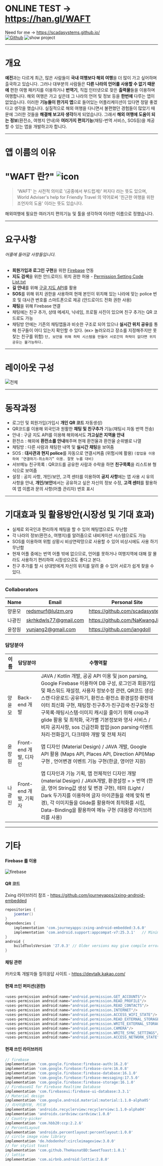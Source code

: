 # ONLINE TEST -> https://han.gl/WAFT


Need for me -> https://scadasystems.github.io/
<br>[![Github](https://user-images.githubusercontent.com/38491289/55671914-e54cc900-58cf-11e9-8bd0-75fe11ce96ea.PNG)](https://github.com/scadasystems)
![show project](https://user-images.githubusercontent.com/38491289/55539064-c6490e00-56fa-11e9-8514-066251fd0093.PNG)

---

# 개요
**예전**과는 다르게 최근, 많은 사람들이 **국내 여행보다 해외 여행**을 더 많이 가고 싶어하며 출국하고 있습니다. 그러나 대부분의 사람들은 **다른 나라의 언어를 사용할 수 없기 때문에** 편한 여행 패키지를 이용하거나 **번역기**, 직접 인터넷으로 찾은 **출력물**들을 이용하며 여행합니다.
해외 여행은 가고 싶은데 그 나라의 언어 및 정보 등을 **한번에** 다루는 앱이 없었습니다. 이러한 **기능들이 한가지 앱**으로 들어있는 어플리케이션이 있다면 정말 좋겠다고 생각을 했습니다. 
실질적으로 해외 여행을 다니면서 불편했던 경험들이 많았기 때문에 그러한 것들을 **해결해 보고자 생각**하게 되었습니다. 그래서 **해외 여행에 도움이 되는 정보**(환전소, 여행지 안내)와 **여러가지 편의기능**(채팅-번역 서비스, SOS등)을 제공할 수 있는 앱을 개발하고자 합니다.
***

# 앱 이름의 이유
# "WAFT 란?" ![icon](https://user-images.githubusercontent.com/38491289/55669114-8e82c780-58ae-11e9-98ae-3cde5435df74.png)
> 'WAFT' 는 사전적 의미로 '(공중에서 부드럽게)' 퍼지다 라는 뜻도 있으며,
World Adviser's help for Friendly Travel 의 약어로써 
'친근한 여행을 위한 조언자의 도움' 이라는 뜻도 있습니다.

 해외여행에 필요한 여러가지 편의기능 및 툴을 생각하여 이러한 이름으로 정했습니다.
 ***
 
# 요구사항
###### 어플에 들어갈 사항들입니다. 

* **회원가입과 로그인 구현**을 위한 [Firebase](https://firebase.google.com/) 연동
* **지도 검색**을 위한 안드로이드 위치 권한 허용 - [Permission Setting Code List.txt](https://github.com/scadasystems/WAFT/files/2986161/Permission.Setting.Code.List.txt)
* **길 안내**를 위해 [구글 지도 API](https://enterprise.google.com/intl/ko/maps/)를 활용
* **SOS**를 위해 위치 권한을 사용하여 현재 본인이 위치해 있는 나라에 맞는 police 번호 및 대사관 번호를 스마트폰으로 제공 
(안드로이드 전화 권한 사용) 
* **채팅**을 위해 Firebase 연결
* 채팅에는 친구 추가, 상태 메세지, 닉네임, 프로필 사진이 있으며 친구 추가는 QR 코드로도 가능
* 채팅방 안에는 기존의 채팅앱들과 비슷한 구조로 되어 있으나 **실시간 위치 공유**를 통해
  친구들이 어디 있는지 확인할 수 있다. (ex> 놀러오라고 장소를 지정해주지만 못찾는 친구를 위함)
  `단, 보안을 위해 허락 시스템을 만들어 서로간의 허락이 없다면 위치 공유는 불가능하다.`
***

# 레이아웃 구성
![전체](https://user-images.githubusercontent.com/38491289/59971663-56407a80-95bb-11e9-9d22-76220c0a317a.png)
***

# 동작과정
* 로그인 및 회원가입(가입시 **개인 QR 코드** 자동생성)
* QR코드를 이용해 외국인과 원활한 **채팅 및 친구추가** 기능(채팅시 자동 번역 전송)
* 안내 : 구글 지도 API를 이용해 해외에서도 **가고싶은 지역을 안내**
* 환전소 : 해외에 **환전소를 안내**해주며 현재 환전율과 환전율 순위별로 나열
* 채팅방 : 다른 사람과 채팅한 내역 및 **실시간 채팅**을 보여줌
* SOS : **대사관과 현지 police**를 자동으로 연결시켜줌 (위험시에 활용)
`(팝업을 이용하여 ‘연결하기-취소하기” 이용. 잘못 누름 대비)`
* 서브메뉴 친구목록 : QR코드를 공유한 사람과 수락을 하면 **친구목록**을 리스트뷰 형식으로 보여줌
* 설정 : 공지 사항, 개인/보안, 고객 센터를 이용하여 **공지 사항**에는 앱 사용 시 유의 사항을 
안내, **개인/보안**에서는 공유하고 싶은 자신의 정보 수정, **고객 센터**를 활용하여 앱 이름과
문의 사항(어플 관리자) 번호 표시
***

# 기대효과 및 활용방안(시장성 및 기대 효과)
* 실제로 외국인과 편리하게 채팅을 할 수 있어 채팅앱으로도 무난함
* 각 나라의 정보(환전소, 여행지)를 알려줌으로 내비게이션 시스템으로도 가능
* SOS를 이용하여 위험 상황시 비상연락망으로 사용할 수 있어 비상시에도 사용	하기 무난함
* 현재 어플 중에는 번역 어플 밖에 없으므로, 언어를 못하거나 여행지역에 대해 잘 몰라도 사용하기 편리하여 시장성으로도 좋다고 본다.
* 친구 추가를 할 시 상대방에게 자신의 위치를 알려 줄 수 있어 서로가 쉽게 찾을 수 있다.
***
### Collaborators
| Name | Email | Personal Site |
| - | - | - |
| 양윤모| redsmurf@lulzm.org | https://github.com/scadasystems
| 나광진 |  skrhkdwls77@gmail.com | https://github.com/NaKwangJin
| 윤장원 | yunjang2@gmail.com | https://github.com/jangdoll

### 담당분야
| 이름 | 담당분야 | 수행역할 |
| - | - | - 
| 양윤모 | Back-end 개발 | JAVA / Kotlin 개발, 공공 API 이용 및 json parsing, Google Firebase 이용하여 DB 구성, 로그인과 회원가입 및 패스워드 재설정, 사용자 정보수정 관련,  QR코드 생성·스캔·다운로드·공유하기, 환전소·환전소 환경설정·환전데이터 최신화 구현, 채팅창·친구추가·친구검색·친구요청·친구목록·채팅시스템·이미지 캐시을 줄이기 위해 crop과 glide 활용 및 최적화, 국가별 기본정보와 영사 서비스 / 비자 공지사항, sos 긴급전화 팝업·json parsing·이벤트 처리·전화걸기, 다크테마 개발 및 전체 처리
| 윤장원 | Front-end 개발, 디자인 | 앱 디자인 (Material Design) / JAVA 개발, Google API 활용 (Maps API, Places API, Direction API)Map 구현 , 언어변경 이벤트 기능 구현(한글, 영어만 지원)
|나광진 | Front-end 개발, 기획자 | 앱 디자인과 기능 기획, 앱 전체적인 디자인 개발(material Design) / JAVA개발, 환경설정 = > 번역 (한글, 영어 String값 생성 및 변경 구현), 테마 (Light / Dark 두가지를 이용하여 글자 아이콘들을 색에 맞춰 변경), 각 이미지들을 Glide를 활용하여 최적화를 시킴, Data-Binding을 활용하여 메뉴 구현 (대용량 라이브러리를 사용)
***

# 기타
#### Firebase 를 이용
![firebase](https://user-images.githubusercontent.com/38491289/54652857-e0300180-4afb-11e9-9e31-a3d5c5f2f374.PNG)

#### QR 코드
Zxing 라이브러리 참조 - https://github.com/journeyapps/zxing-android-embedded
```groovy
repositories {
    jcenter()
}
dependencies {
    implementation 'com.journeyapps:zxing-android-embedded:3.6.0'
    implementation 'com.android.support:appcompat-v7:25.3.1'   // Minimum 23+ is required
}
android {
    buildToolsVersion '27.0.3' // Older versions may give compile errors
}
```
#### 채팅 관련
카카오톡 개발자들 질의응답 사이트 - https://devtalk.kakao.com/

#### 현재 쓰인 퍼미션(권한)
```groovy
<uses-permission android:name="android.permission.GET_ACCOUNTS"/>
<uses-permission android:name="android.permission.READ_PROFILE"/>
<uses-permission android:name="android.permission.READ_CONTACTS"/>
<uses-permission android:name="android.permission.INTERNET"/>
<uses-permission android:name="android.permission.ACCESS_WIFI_STATE"/>
<uses-permission android:name="android.permission.READ_EXTERNAL_STORAGE"/>
<uses-permission android:name="android.permission.WRITE_EXTERNAL_STORAGE"/>
<uses-permission android:name="android.permission.CAMERA"/>
<uses-permission android:name="android.permission.WRITE_SYNC_SETTINGS"/>
<uses-permission android:name="android.permission.ACCESS_NETWORK_STATE"/>
```

#### 현재 쓰인 라이브러리
``` groovy
// firebase
implementation 'com.google.firebase:firebase-auth:16.2.0'
implementation 'com.google.firebase:firebase-core:16.0.8'
implementation 'com.google.firebase:firebase-database:16.1.0'
implementation 'com.google.firebase:firebase-messaging:17.5.0'
implementation 'com.google.firebase:firebase-storage:16.1.0'
// FirebaseUI for Firebase Realtime Database
implementation 'com.firebaseui:firebase-ui-database:3.3.1'
// Material design
implementation 'com.google.android.material:material:1.1.0-alpha05'
// 리사이클러뷰, 카드뷰
implementation 'androidx.recyclerview:recyclerview:1.1.0-alpha04'
implementation 'androidx.cardview:cardview:1.0.0'
// Country-picker
implementation 'com.hbb20:ccp:2.2.6'
// PercentLayout
implementation 'androidx.percentlayout:percentlayout:1.0.0'
// circle image view library
implementation 'de.hdodenhof:circleimageview:3.0.0'
// for stylist toast
implementation 'com.github.TheHasnatBD:SweetToast:1.0.1'
// lottie
implementation 'com.airbnb.android:lottie:2.8.0'
```
